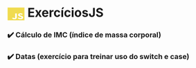 # <img align="center" alt="Hashimoto-JS" height="30" width="40" src="https://raw.githubusercontent.com/devicons/devicon/master/icons/javascript/javascript-plain.svg"> ExercíciosJS
### ✔️ Cálculo de IMC (índice de massa corporal)
### ✔️ Datas (exercício para treinar uso do switch e case)
